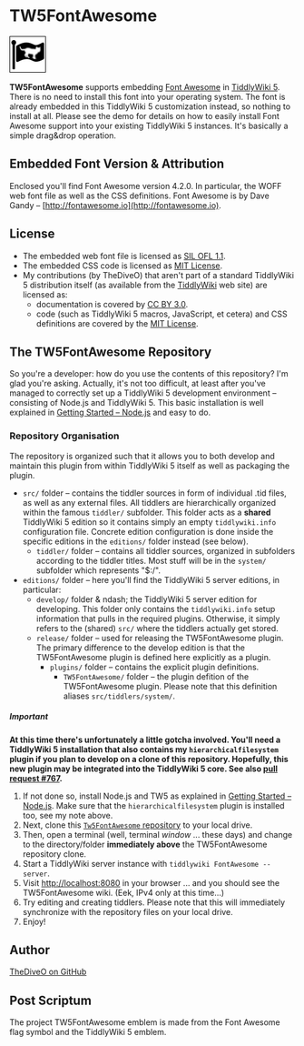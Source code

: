 # TW5FontAwesome

![TW5FontAwesome flag](fa-flag.png)

**TW5FontAwesome** supports embedding [Font Awesome](http://fortawesome.github.io/Font-Awesome/) in [TiddlyWiki 5](http://tiddlywiki.com).
There is no need to install this font into your operating system. The font is already embedded in this TiddlyWiki 5
customization instead, so nothing to install at all. Please see the demo for details on how to easily install Font
Awesome support into your existing TiddlyWiki 5 instances. It's basically a simple drag&amp;drop operation.

## Embedded Font Version & Attribution

Enclosed you'll find Font Awesome version 4.2.0. In particular, the WOFF web font file as well as the CSS definitions. Font Awesome is by Dave Gandy &ndash; [http://fontawesome.io](http://fontawesome.io).

## License

* The embedded web font file is licensed as [SIL OFL 1.1](http://scripts.sil.org/OFL).
* The embedded CSS code is licensed as [MIT License](http://opensource.org/licenses/mit-license.html).
* My contributions (by TheDiveO) that aren't part of a standard TiddlyWiki 5 distribution itself
(as available from the [TiddlyWiki](http://tiddlywiki.com) web site) are licensed as:
  * documentation is covered by [CC BY 3.0](http://creativecommons.org/licenses/by/3.0/).
  * code (such as TiddlyWiki 5 macros, JavaScript, et cetera) and CSS definitions are covered by
the [MIT License](http://opensource.org/licenses/mit-license.html).

## The TW5FontAwesome Repository

So you're a developer: how do you use the contents of this repository? I'm glad you're asking. Actually, it's not too
difficult, at least after you've managed to correctly set up a TiddlyWiki 5 development environment &ndash; consisting
of Node.js and TiddlyWiki 5. This basic installation is well explained in [Getting Started &ndash;
Node.js](http://tiddlywiki.com/#GettingStarted%20-%20Node.js:[[GettingStarted%20-%20Node.js]]) and easy to do.

### Repository Organisation

The repository is organized such that it allows you to both develop and maintain this plugin from
within TiddlyWiki 5 itself as well as packaging the plugin.

* ``src/`` folder &ndash; contains the tiddler sources in form of individual .tid files, as well as
any external files. All tiddlers are hierarchically organized within the famous ``tiddler/`` subfolder.
This folder acts as a **shared** TiddlyWiki 5 edition so it contains simply an empty ``tiddlywiki.info``
configuration file. Concrete edition configuration is done inside the specific editions in the
``editions/`` folder instead (see below).
  * ``tiddler/`` folder &ndash; contains all tiddler sources, organized in subfolders according to
the tiddler titles. Most stuff will be in the ``system/`` subfolder which represents "$:/".
* ``editions/`` folder &ndash; here you'll find the TiddlyWiki 5 server editions, in particular:
  * ``develop/`` folder & ndash; the TiddlyWiki 5 server edition for developing. This folder only
contains the ``tiddlywiki.info`` setup information that pulls in the required plugins. Otherwise, it
simply refers to the (shared) ``src/`` where the tiddlers actually get stored.
  * ``release/`` folder &ndash; used for releasing the TW5FontAwesome plugin. The primary difference
to the develop edition is that the TW5FontAwesome plugin is defined here explicitly as a plugin.
    * ``plugins/`` folder &ndash; contains the explicit plugin definitions.
      * ``TW5FontAwesome/`` folder &ndash; the plugin defition of the TW5FontAwesome plugin. Please
note that this definition aliases ``src/tiddlers/system/``.

##### Important

**At this time there's unfortunately a little gotcha involved.
You'll need a TiddlyWiki 5 installation that also contains my ``hierarchicalfilesystem``
plugin if you plan to develop on a clone of this repository. Hopefully, this new plugin may be integrated into
the TiddlyWiki 5 core. See also [pull request #767](https://github.com/Jermolene/TiddlyWiki5/pull/767).**

1. If not done so, install Node.js and TW5 as explained in [Getting Started &ndash;
Node.js](http://tiddlywiki.com/#GettingStarted%20-%20Node.js:[[GettingStarted%20-%20Node.js]]). Make sure that
the ``hierarchicalfilesystem`` plugin is installed too, see my note above.
1. Next, clone this [``Tw5FontAwesome`` repository](https://github.com/TheDiveO/TW5FontAwesome.git)
to your local drive.
1. Then, open a terminal (well, terminal *window* ... these days) and change to the directory/folder **immediately above** the TW5FontAwesome repository clone.
1. Start a TiddlyWiki server instance with ``tiddlywiki FontAwesome --server``.
1. Visit [http://localhost:8080](http://localhost:8080) in your browser ... and you should see the TW5FontAwesome wiki. (Eek, IPv4 only at this time...)
1. Try editing and creating tiddlers. Please note that this will immediately synchronize with the repository files on your local drive.
1. Enjoy!

## Author

[TheDiveO on GitHub](https://github.com/TheDiveO)

## Post Scriptum

The project TW5FontAwesome emblem is made from the Font Awesome flag symbol and the TiddlyWiki 5 emblem.
